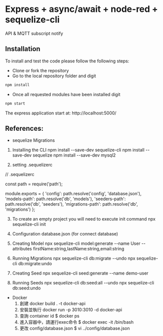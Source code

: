 # Express + async/await + node-red + sequelize-cli

API & MQTT subscript notify

## Installation

To install and test the code please follow the following steps:

* Clone or fork the repository
* Go to the local repository folder and digit 
```bash
npm install
```
* Once all requested modules have been installed digit
```bash
npm start
```
The express application start at: http://localhost:5000/

## References:
* sequelize Migrations
1. Installing the CLI
npm install --save-dev sequelize-cli
npm install --save-dev sequelize 
npm install --save-dev mysql2 

2. setting  .sequelizerc

// .sequelizerc

const path = require('path');
 
module.exports = {
  'config': path.resolve('config', 'database.json'),
  'models-path': path.resolve('db', 'models'),
  'seeders-path': path.resolve('db', 'seeders'),
  'migrations-path': path.resolve('db', 'migrations')
};

3. To create an empty project you will need to execute init command
   npx sequelize-cli init

4. Configuration database.json (for connect database)

5. Creating Model
   npx sequelize-cli model:generate --name User --attributes firstName:string,lastName:string,email:string

6. Running Migrations
   npx sequelize-cli db:migrate
   --undo
   npx sequelize-cli db:migrate:undo

7. Creating Seed
   npx sequelize-cli seed:generate --name demo-user

8. Running Seeds
   npx sequelize-cli db:seed:all
   --undo
   npx sequelize-cli db:seed:undo

* Docker 
  1. 創建 docker build . -t docker-api
  2. 安裝並執行 docker run -p 3010:3010 -d docker-api
  3. 查詢 container id
     $ docker ps
  4. 進入容器中，請運行exec命令
     $ docker exec -it <container id> /bin/bash
  5. 更改 config/database.json
     $ vi ../config/database.json

     

